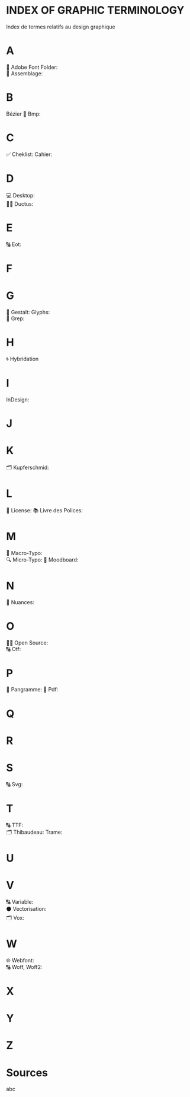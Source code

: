# INDEX OF GRAPHIC TERMINOLOGY
  Index de termes relatifs au design graphique

# A
  📁 Adobe Font Folder:  
  🔗 Assemblage:  
# B
  Bézier
  🌅 Bmp:
# C
  ✅ Cheklist:
  Cahier:
# D
  💻 Desktop:  
  ✍🏻 Ductus:  
# E
  🔠 Eot:  
# F
# G
  🍭 Gestalt:
  Glyphs:  
  🔄 Grep:
# H
  🌀 Hybridation
# I
  InDesign:  
# J
# K
  🗂️ Kupferschmid:
# L
  📑 License:
  📚 Livre des Polices:
# M
  🔎 Macro-Typo:  
  🔍 Micro-Typo:
  🔮 Moodboard:
# N
  🎨 Nuances:
# O
  🤲🏻 Open Source:  
  🔠 Otf:
# P
  📝 Pangramme:
  📄 Pdf:
# Q
# R
# S
  🔠 Svg:
# T
  🔠 TTF:  
  🗂️ Thibaudeau:
  Trame:
# U
# V
  🔠 Variable:  
  ⚫️ Vectorisation:  
  🗂️ Vox:
# W
  🌐 Webfont:  
  🔠 Woff, Woff2:
# X
# Y
# Z

# Sources
  abc
